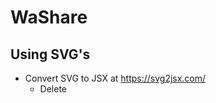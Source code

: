 # WaShare

## Using SVG's
- Convert SVG to JSX at https://svg2jsx.com/
  - Delete <style> tags and stuff inside it
- Convert JSX to react-native-svg component https://www.smooth-code.com/open-source/svgr/playground/
  - Check React Native box in options on left
- Add to SVGComps.js

## Week 1 Tasks (Oct 9 - 16)

**Matthew**

- Onboarding 
- Login 
- ForgotDigitCode 

**Micah**

- Header 
- HamMenu 
- Notifications 
- TabBar 
- Washer and Dryer styles

## Week 2 Tasks (Oct 19-26)

**Matthew** & **Micah**

- Code out the structure of each page
- research and attempt to code out navigations
